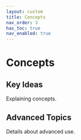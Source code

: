 ```yaml
---
layout: custom
title: Concepts
nav_order: 3
has_toc: true
nav_enabled: true
---
```


# Concepts

## Key Ideas

Explaining concepts.

## Advanced Topics

Details about advanced use.

